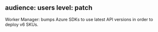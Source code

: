 audience: users
level: patch
---
Worker Manager: bumps Azure SDKs to use latest API versions in order to deploy v6 SKUs.
